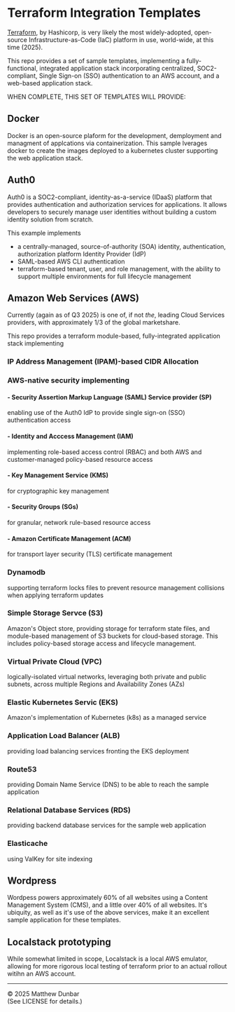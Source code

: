 # Terraform Integration Templates

[Terraform](terraform.io), by Hashicorp, is very likely the most widely-adopted, open-source Infrastructure-as-Code (IaC) platform in use, world-wide, at this time (2025).

This repo provides a set of sample templates, implementing a fully-functional, integrated application stack incorporating centralized, SOC2-compliant, Single Sign-on (SSO) authentication to an AWS account, and a web-based application stack.

WHEN COMPLETE, THIS SET OF TEMPLATES WILL PROVIDE:

## Docker

Docker is an open-source plaform for the development, demployment and managment of applcations via containerization.  This sample lverages docker to create the images deployed to a kubernetes cluster supporting the web application stack.

## Auth0

Auth0 is a SOC2-compliant, identity-as-a-service (IDaaS) platform that provides authentication and authorization services for applications. It allows developers to securely manage user identities without building a custom identity solution from scratch.

This example implements

- a centrally-managed, source-of-authority (SOA) identity, authentication, authorization platform Identity Provider (IdP)
- SAML-based AWS CLI authentication
- terraform-based tenant, user, and role management, with the ability to support multiple environments for full lifecycle management

## Amazon Web Services (AWS)

Currently (again as of Q3 2025) is one of, if not _the_, leading Cloud Services providers, with approximately 1/3 of the global marketshare.

This repo provides a terraform module-based, fully-integrated application stack implementing

### IP Address Management (IPAM)-based CIDR Allocation

### AWS-native security implementing

#### - Security Assertion Markup Language (SAML) Service provider (SP)

enabling use of the Auth0 IdP to provide single sign-on (SSO) authentication access

#### - Identity and Acccess Management (IAM)

implementing role-based access control (RBAC) and both AWS and customer-managed policy-based resource access

#### - Key Management Service (KMS)

for cryptographic key management

#### - Security Groups (SGs)

for granular, network rule-based resource access

#### - Amazon Certificate Management (ACM)

for transport layer security (TLS) certificate management

### Dynamodb

supporting terraform locks files to prevent resource management collisions when applying terraform updates

### Simple Storage Servce (S3)

Amazon's Object store, providing storage for terraform state files, and module-based management of S3 buckets for cloud-based storage.  This includes policy-based storage access and lifecycle management.

### Virtual Private Cloud (VPC)

logically-isolated virtual networks, leveraging both private and public subnets, across multiple Regions and Availability Zones (AZs)

### Elastic Kubernetes Servic (EKS)

Amazon's implementation of Kubernetes (k8s) as a managed service

### Application Load Balancer (ALB)

providing load balancing services fronting the EKS deployment

### Route53 

providing Domain Name Service (DNS) to be able to reach the sample application

### Relational Database Services (RDS)

providing backend database services for the sample web application

### Elasticache

using ValKey for site indexing

## Wordpress

Wordpess powers approximately 60% of all websites using a Content Management System (CMS), and a little over 40% of all websites.  It's ubiquity, as well as it's use of the above services, make it an excellent sample application for these templates.

## Localstack prototyping

While somewhat limited in scope, Localstack is a local AWS emulator, allowing for more rigorous local testing of terraform prior to an actual rollout witihn an AWS account.

<hr>

© 2025 Matthew Dunbar  
(See LICENSE for details.)